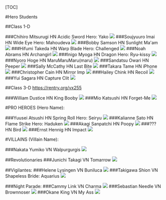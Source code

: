 [TOC]

#Hero Students

##Class 1-D

###Chihiro Mitsurugi HN Acidic Sword Hero: Yako
![](https://i.4pcdn.org/tg/1689731384958002.png)
###Soujyuuro Imai HN Wide Eye Hero: Mahoudeva
![](https://img.4plebs.org/boards/tg/image/1680/30/1680300870931079.png)
###Bobby Samson HN Sunlight Ma'am 
![](https://img.4plebs.org/boards/tg/image/1680/23/1680232230663201.png)
###Hifumi Takeda HN Warp Blade Hero: Challenged
![](https://img.4plebs.org/boards/tg/image/1680/20/1680207804062325.png)
###Noah Abrams HN Archangirl
![](https://img.4plebs.org/boards/tg/image/1680/20/1680200009884969.png)
###Inigo Myoga HN Dragon Hero: Ryu-kissy
![](https://img.4plebs.org/boards/tg/image/1680/94/1680940569479970.png)
###Nyoro Hoge HN MaruMaruMaru(maru)
![](https://img.4plebs.org/boards/tg/image/1680/32/1680322437426750.jpg)
###Sandatsu Owari HN Peeper
![](https://img.4plebs.org/boards/tg/image/1680/21/1680210817654613.png)
###Sally McCathy HN Last Bite
![](https://img.4plebs.org/boards/tg/image/1685/05/1685055758068647.png)
###Takara Tame HN iPhone
![](https://i.4pcdn.org/tg/1686456023719910.png)
###Christopher Cain HN Mirror Imp
![](https://i.4pcdn.org/tg/1689274753402180.png)
###Hailey Chink HN Recoil
![](https://i.4pcdn.org/tg/1689482245393106.png)
###Yui Sagara HN Capture Clit
![](https://i.4pcdn.org/tg/1689745725899891.png)

##Class 3-D https://rentry.org/vx255

###William Dustice HN King Booby
![](https://img.4plebs.org/boards/tg/image/1680/27/1680273422047538.png)
###Mio Katsushi HN Forget-Me
![](https://i.4pcdn.org/tg/1687028148126249.png)

#PRO HEROES (Hero Name):

###Yuusei Atsushi HN Spring Roll Hero: Seiryu
![](https://img.4plebs.org/boards/tg/image/1680/21/1680212266625989.png)
###Kalianne Sato HN Flame Strike Hero: Haduken
![](https://img.4plebs.org/boards/tg/image/1682/34/1682346387520315.png)
###Akagi Sanpatchi HN Poopy
![](https://img.4plebs.org/boards/tg/image/1680/64/1680647850244214.png)
###??? HN Bird
![](https://img.4plebs.org/boards/tg/image/1680/28/1680282146396773.png)
###Ernst Hennig HN Impact
![](https://img.4plebs.org/boards/tg/image/1682/62/1682626318402790.png)

#VILLAINS (Villain Name):

###Nakata Yumiko VN Walpurgurgis
![](https://img.4plebs.org/boards/tg/image/1680/22/1680220818076265.jpg)

##Revolutionaries
###Junichi Takagi VN Tomarrow
![](https://img.4plebs.org/boards/tg/image/1682/55/1682557250983409.png)

##Vigilantes:
###Helene Lysingen VN Buniluca
![](https://img.4plebs.org/boards/tg/image/1680/14/1680144809243504.png)
###Takigawa Shion VN Shapeless Bride: Aquarius
![](https://img.4plebs.org/boards/tg/image/1680/21/1680217699508185.png)

###Night Parade:
###Cammy Link VN Charma
![](https://img.4plebs.org/boards/tg/image/1680/20/1680203731093076.png)
###Sebastian Needle VN Brownnoser
![](https://img.4plebs.org/boards/tg/image/1680/22/1680225085012885.png)
###Okane King VN My Ass
![](https://img.4plebs.org/boards/tg/image/1680/22/1680224819619251.png)